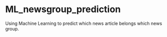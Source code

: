 # ML_newsgroup_prediction
Using Machine Learning to predict which news article belongs which news group.
